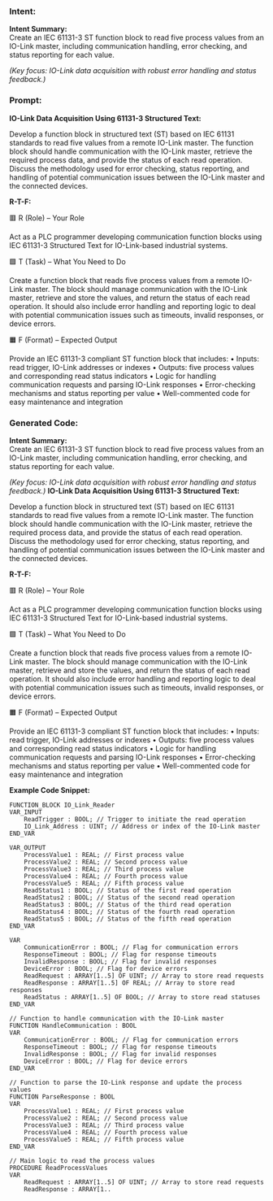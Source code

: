 ### Intent:
**Intent Summary:**  
Create an IEC 61131-3 ST function block to read five process values from an IO-Link master, including communication handling, error checking, and status reporting for each value.  

*(Key focus: IO-Link data acquisition with robust error handling and status feedback.)*

### Prompt:
**IO-Link Data Acquisition Using 61131-3 Structured Text:**

Develop a function block in structured text (ST) based on IEC 61131 standards to read five values from a remote IO-Link master. The function block should handle communication with the IO-Link master, retrieve the required process data, and provide the status of each read operation. Discuss the methodology used for error checking, status reporting, and handling of potential communication issues between the IO-Link master and the connected devices.

**R-T-F:**

🟥 R (Role) – Your Role

Act as a PLC programmer developing communication function blocks using IEC 61131-3 Structured Text for IO-Link-based industrial systems.

🟩 T (Task) – What You Need to Do

Create a function block that reads five process values from a remote IO-Link master. The block should manage communication with the IO-Link master, retrieve and store the values, and return the status of each read operation. It should also include error handling and reporting logic to deal with potential communication issues such as timeouts, invalid responses, or device errors.

🟧 F (Format) – Expected Output

Provide an IEC 61131-3 compliant ST function block that includes:
	•	Inputs: read trigger, IO-Link addresses or indexes
	•	Outputs: five process values and corresponding read status indicators
	•	Logic for handling communication requests and parsing IO-Link responses
	•	Error-checking mechanisms and status reporting per value
	•	Well-commented code for easy maintenance and integration

### Generated Code:
**Intent Summary:**  
Create an IEC 61131-3 ST function block to read five process values from an IO-Link master, including communication handling, error checking, and status reporting for each value.  

*(Key focus: IO-Link data acquisition with robust error handling and status feedback.)*
**IO-Link Data Acquisition Using 61131-3 Structured Text:**

Develop a function block in structured text (ST) based on IEC 61131 standards to read five values from a remote IO-Link master. The function block should handle communication with the IO-Link master, retrieve the required process data, and provide the status of each read operation. Discuss the methodology used for error checking, status reporting, and handling of potential communication issues between the IO-Link master and the connected devices.

**R-T-F:**

🟥 R (Role) – Your Role

Act as a PLC programmer developing communication function blocks using IEC 61131-3 Structured Text for IO-Link-based industrial systems.

🟩 T (Task) – What You Need to Do

Create a function block that reads five process values from a remote IO-Link master. The block should manage communication with the IO-Link master, retrieve and store the values, and return the status of each read operation. It should also include error handling and reporting logic to deal with potential communication issues such as timeouts, invalid responses, or device errors.

🟧 F (Format) – Expected Output

Provide an IEC 61131-3 compliant ST function block that includes:
	•	Inputs: read trigger, IO-Link addresses or indexes
	•	Outputs: five process values and corresponding read status indicators
	•	Logic for handling communication requests and parsing IO-Link responses
	•	Error-checking mechanisms and status reporting per value
	•	Well-commented code for easy maintenance and integration

**Example Code Snippet:**

```st
FUNCTION_BLOCK IO_Link_Reader
VAR_INPUT
    ReadTrigger : BOOL; // Trigger to initiate the read operation
    IO_Link_Address : UINT; // Address or index of the IO-Link master
END_VAR

VAR_OUTPUT
    ProcessValue1 : REAL; // First process value
    ProcessValue2 : REAL; // Second process value
    ProcessValue3 : REAL; // Third process value
    ProcessValue4 : REAL; // Fourth process value
    ProcessValue5 : REAL; // Fifth process value
    ReadStatus1 : BOOL; // Status of the first read operation
    ReadStatus2 : BOOL; // Status of the second read operation
    ReadStatus3 : BOOL; // Status of the third read operation
    ReadStatus4 : BOOL; // Status of the fourth read operation
    ReadStatus5 : BOOL; // Status of the fifth read operation
END_VAR

VAR
    CommunicationError : BOOL; // Flag for communication errors
    ResponseTimeout : BOOL; // Flag for response timeouts
    InvalidResponse : BOOL; // Flag for invalid responses
    DeviceError : BOOL; // Flag for device errors
    ReadRequest : ARRAY[1..5] OF UINT; // Array to store read requests
    ReadResponse : ARRAY[1..5] OF REAL; // Array to store read responses
    ReadStatus : ARRAY[1..5] OF BOOL; // Array to store read statuses
END_VAR

// Function to handle communication with the IO-Link master
FUNCTION HandleCommunication : BOOL
VAR
    CommunicationError : BOOL; // Flag for communication errors
    ResponseTimeout : BOOL; // Flag for response timeouts
    InvalidResponse : BOOL; // Flag for invalid responses
    DeviceError : BOOL; // Flag for device errors
END_VAR

// Function to parse the IO-Link response and update the process values
FUNCTION ParseResponse : BOOL
VAR
    ProcessValue1 : REAL; // First process value
    ProcessValue2 : REAL; // Second process value
    ProcessValue3 : REAL; // Third process value
    ProcessValue4 : REAL; // Fourth process value
    ProcessValue5 : REAL; // Fifth process value
END_VAR

// Main logic to read the process values
PROCEDURE ReadProcessValues
VAR
    ReadRequest : ARRAY[1..5] OF UINT; // Array to store read requests
    ReadResponse : ARRAY[1..
